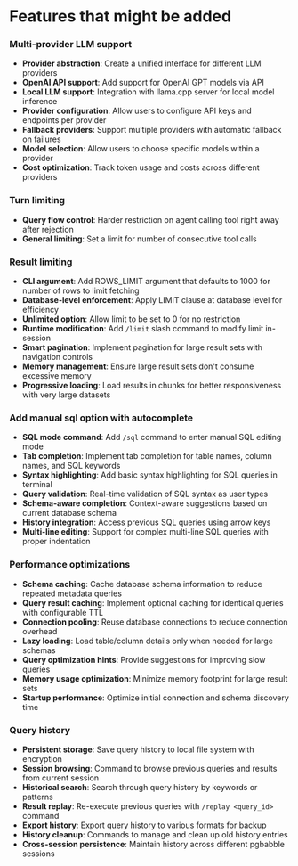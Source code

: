 #  Features that might be added

### Multi-provider LLM support
* **Provider abstraction**: Create a unified interface for different LLM providers
* **OpenAI API support**: Add support for OpenAI GPT models via API
* **Local LLM support**: Integration with llama.cpp server for local model inference
* **Provider configuration**: Allow users to configure API keys and endpoints per provider
* **Fallback providers**: Support multiple providers with automatic fallback on failures
* **Model selection**: Allow users to choose specific models within a provider
* **Cost optimization**: Track token usage and costs across different providers

### Turn limiting
* **Query flow control**: Harder restriction on agent calling tool right away after rejection
* **General limiting**: Set a limit for number of consecutive tool calls

### Result limiting
* **CLI argument**: Add ROWS_LIMIT argument that defaults to 1000 for number of rows to limit fetching
* **Database-level enforcement**: Apply LIMIT clause at database level for efficiency
* **Unlimited option**: Allow limit to be set to 0 for no restriction
* **Runtime modification**: Add `/limit` slash command to modify limit in-session
* **Smart pagination**: Implement pagination for large result sets with navigation controls
* **Memory management**: Ensure large result sets don't consume excessive memory
* **Progressive loading**: Load results in chunks for better responsiveness with very large datasets

### Add manual sql option with autocomplete
* **SQL mode command**: Add `/sql` command to enter manual SQL editing mode
* **Tab completion**: Implement tab completion for table names, column names, and SQL keywords
* **Syntax highlighting**: Add basic syntax highlighting for SQL queries in terminal
* **Query validation**: Real-time validation of SQL syntax as user types
* **Schema-aware completion**: Context-aware suggestions based on current database schema
* **History integration**: Access previous SQL queries using arrow keys
* **Multi-line editing**: Support for complex multi-line SQL queries with proper indentation

### Performance optimizations
* **Schema caching**: Cache database schema information to reduce repeated metadata queries
* **Query result caching**: Implement optional caching for identical queries with configurable TTL
* **Connection pooling**: Reuse database connections to reduce connection overhead
* **Lazy loading**: Load table/column details only when needed for large schemas
* **Query optimization hints**: Provide suggestions for improving slow queries
* **Memory usage optimization**: Minimize memory footprint for large result sets
* **Startup performance**: Optimize initial connection and schema discovery time

### Query history
* **Persistent storage**: Save query history to local file system with encryption
* **Session browsing**: Command to browse previous queries and results from current session
* **Historical search**: Search through query history by keywords or patterns
* **Result replay**: Re-execute previous queries with `/replay <query_id>` command
* **Export history**: Export query history to various formats for backup
* **History cleanup**: Commands to manage and clean up old history entries
* **Cross-session persistence**: Maintain history across different pgbabble sessions
